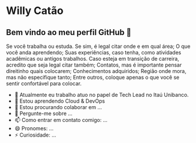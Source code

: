 # Willy Catão
## Bem vindo ao meu perfil GitHub 👋

Se você trabalha ou estuda. Se sim, é legal citar onde e em qual área;
O que você anda aprendendo;
Suas experiências, caso tenha, como atividades acadêmicas ou antigos trabalhos. Caso esteja em transição de carreira, acredito que seja legal citar também;
Contatos, mas é importante pensar direitinho quais colocarem;
Conhecimentos adquiridos;
Região onde mora, mas não especifique tanto;
Entre outros, coloque apenas o que você se sentir confortável para colocar.

- 🔭 Atualmente eu trabalho atuo no papel de Tech Lead no Itaú Unibanco.
- 🌱 Estou aprendendo Cloud & DevOps
- 👯 Estou procurando colaborar em ...
- 💬 Pergunte-me sobre ...
- 📫 Como entrar em contato comigo: ...
- 😄 Pronomes: ...
- ⚡ Curiosidade: ...
